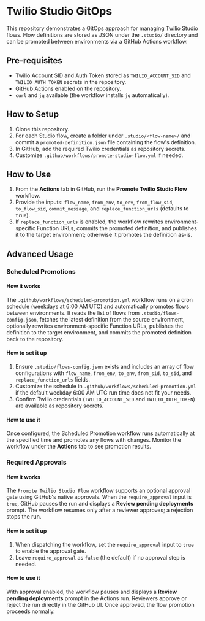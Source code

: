 # Twilio Studio GitOps

This repository demonstrates a GitOps approach for managing [Twilio Studio](https://www.twilio.com/studio) flows. Flow definitions are stored as JSON under the `.studio/` directory and can be promoted between environments via a GitHub Actions workflow.

## Pre-requisites

- Twilio Account SID and Auth Token stored as `TWILIO_ACCOUNT_SID` and `TWILIO_AUTH_TOKEN` secrets in the repository.
- GitHub Actions enabled on the repository.
- `curl` and `jq` available (the workflow installs `jq` automatically).

## How to Setup

1. Clone this repository.
2. For each Studio flow, create a folder under `.studio/<flow-name>/` and commit a `promoted-definition.json` file containing the flow's definition.
3. In GitHub, add the required Twilio credentials as repository secrets.
4. Customize `.github/workflows/promote-studio-flow.yml` if needed.

## How to Use

1. From the **Actions** tab in GitHub, run the **Promote Twilio Studio Flow** workflow.
2. Provide the inputs: `flow_name`, `from_env`, `to_env`, `from_flow_sid`, `to_flow_sid`, `commit_message`, and `replace_function_urls` (defaults to `true`).
3. If `replace_function_urls` is enabled, the workflow rewrites environment-specific Function URLs, commits the promoted definition, and publishes it to the target environment; otherwise it promotes the definition as-is.

## Advanced Usage

### Scheduled Promotions

#### How it works

The `.github/workflows/scheduled-promotion.yml` workflow runs on a cron schedule (weekdays at 6:00 AM UTC) and automatically promotes flows between environments. It reads the list of flows from `.studio/flows-config.json`, fetches the latest definition from the source environment, optionally rewrites environment-specific Function URLs, publishes the definition to the target environment, and commits the promoted definition back to the repository.

#### How to set it up

1. Ensure `.studio/flows-config.json` exists and includes an array of flow configurations with `flow_name`, `from_env`, `to_env`, `from_sid`, `to_sid`, and `replace_function_urls` fields.
2. Customize the schedule in `.github/workflows/scheduled-promotion.yml` if the default weekday 6:00 AM UTC run time does not fit your needs.
3. Confirm Twilio credentials (`TWILIO_ACCOUNT_SID` and `TWILIO_AUTH_TOKEN`) are available as repository secrets.

#### How to use it

Once configured, the Scheduled Promotion workflow runs automatically at the specified time and promotes any flows with changes. Monitor the workflow under the **Actions** tab to see promotion results.

### Required Approvals

#### How it works

The `Promote Twilio Studio Flow` workflow supports an optional approval gate using GitHub's native approvals. When the `require_approval` input is `true`, GitHub pauses the run and displays a **Review pending deployments** prompt. The workflow resumes only after a reviewer approves; a rejection stops the run.

#### How to set it up

1. When dispatching the workflow, set the `require_approval` input to `true` to enable the approval gate.
2. Leave `require_approval` as `false` (the default) if no approval step is needed.

#### How to use it

With approval enabled, the workflow pauses and displays a **Review pending deployments** prompt in the Actions run. Reviewers approve or reject the run directly in the GitHub UI. Once approved, the flow promotion proceeds normally.


